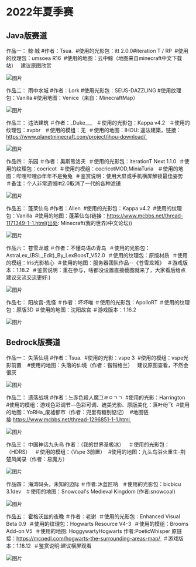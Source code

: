 # 2022年夏季赛

## Java版赛道

作品一：
鲸·城
#作者：Tsua. 
#使用的光影包：itt 2.0.0#iteration T / RP 
#使用的纹理包：umsoea R16 
#使用的地图：云中鲸（地图来自minecraft中文下载站）  
建议原图欣赏 

![图片](images/gallery/2022-summer/je/1.jpg)

作品二：
雨中水城
#作者：Lork 
#使用光影包：SEUS-DAZZLING 
#使用纹理包：Vanilla 
#使用地图：Venice（来自：MinecraftMap） 

![图片](images/gallery/2022-summer/je/2.jpg)

作品三：
违法建筑
＃作者：\_Duke___  
＃使用的光影包：Kappa v4.2  
＃使用的纹理包：avpbr  
＃使用的模组：无 
＃使用的地图：IHOU: 違法建築，链接：https://www.planetminecraft.com/project/ihou-download/ 

![图片](images/gallery/2022-summer/je/3.jpg)

作品四：
乐园
＃作者：奥斯熊洛夫 
＃使用的光影包：iterationT Next 1.1.0 
＃使用的纹理包：cocricot 
＃使用的模组：cocricotMOD,MiniaTuria   
＃使用的地图：哔哩哔哩@年年不是兔兔 
＃鉴赏说明：使用大屏或手机横屏解锁最佳姿势 
＃备注：个人非常遗憾itt2.0取消了一代的各种滤镜 

![图片](images/gallery/2022-summer/je/4.jpg)

作品五：
蓬莱仙岛
#作者：Allen 
#使用的光影包：Kappa v4.2 
#使用的纹理包：Vanilla 
#使用的地图：蓬莱仙岛(链接：https://www.mcbbs.net/thread-1171349-1-1.html(出处: Minecraft(我的世界)中文论坛)) 

![图片](images/gallery/2022-summer/je/5.jpg)

作品六：
苍雪龙城
＃作者：不懂鸟语の青鸟 
＃使用的光影包：AstraLex_(BSL_Edit)_By_LexBoosT_V52.0 
＃使用的纹理包：原版材质 
＃使用的模组：Iris光影核心 
＃使用的地图：服务器团队作品--《苍雪龙城》 
＃游戏版本：1.18.2 
＃鉴赏说明：重在参与，啥都没设置直接截图就来了，大家看后给点建议交流交流更好:) 

![图片](images/gallery/2022-summer/je/6.jpg)

作品七：
阳故宫-鬼怪
＃作者：坏坏唯 
＃使用的光影包：ApolloRT 
＃使用的纹理包：原版3D 
＃使用的地图：沈阳故宫 
＃游戏版本：1.16.2 

![图片](images/gallery/2022-summer/je/7.jpg)

## Bedrock版赛道

作品一：
失落仙境
#作者：Tsua. 
#使用的光影：vspe 3 
#使用的模组：vspe光影前置   
#使用的地图：失落的仙境（作者：锴锴格兰）  
建议原图查看，不然会很灰 

![图片](images/gallery/2022-summer/be/1.png)

作品二：
遗落战境
#作者：느赤色殺人魔그ㄹㅇㄱㄱ 
#使用的光影：Harrington 
#使用的模组：游戏色彩调节—色彩可调、媲美光影、原版美化：落叶纷飞 
#使用的地图：YoRHa_废墟都市（作者：兜里有糖别惦记） 
#地图链接:https://www.mcbbs.net/thread-1296851-1-1.html 

![图片](images/gallery/2022-summer/be/2.jpg)

作品三：
中国神话九头鸟
作者：（我的世界圣极冰）  
＃使用的光影包：（HDRS）  
＃使用的模组：（Vspe 3前置） 
#使用的地图：九头鸟浴火重生-荆楚风闻录（作者：易魔方）

![图片](images/gallery/2022-summer/be/3.jpg)

作品四：
海湾码头，未知的边际
＃作者:沐蓝匠呐   
＃使用的光影包：bicbicu 3.1dev   
＃使用的地图：Snowcoal's Medieval Kingdom  (作者:snowcoal) 

![图片](images/gallery/2022-summer/be/4.jpg)

作品五：
霍格沃兹的夜晚
＃作者：老谢 
＃使用的光影包：Enhanced Visual Beta 0.9 
＃使用的纹理包：Hogwarts Resource V4-3 
＃使用的模组：Brooms Add-on V5 
＃使用的地图: HoggywartyHogwarts 作者:PoeticWhisper 原链接：https://mcpedl.com/hogwarts-the-surrounding-areas-map/ 
＃游戏版本：1.18.12 
＃鉴赏说明:建议横屏观看 

![图片](images/gallery/2022-summer/be/5.jpg)